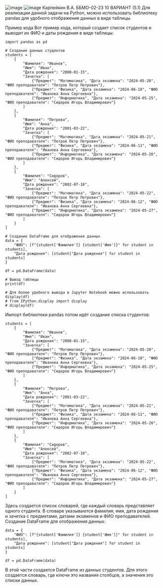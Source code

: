 ![image](https://github.com/Vladislav789k/suib2/assets/71137501/79f67b4a-1109-4f16-8210-487f485738ce)
![image](https://github.com/Vladislav789k/suib2/assets/71137501/cb27475e-276d-4660-8aac-f562f4f177b1)
Карпейкин В.А. ББМО-02-23
10 ВАРИАНТ (5.1)
Для реализации данной задачи на Python, можно использовать библиотеку pandas для удобного отображения данных в виде таблицы.

Пример кода
Вот пример кода, который создает список студентов и выводит их ФИО и даты рождения в виде таблицы:
```
import pandas as pd

# Создание данных студентов
students = [
    {
        "Фамилия": "Иванов",
        "Имя": "Иван",
        "Дата рождения": "2000-01-15",
        "Зачетка": [
            {"Предмет": "Математика", "Дата экзамена": "2024-05-20", "ФИО преподавателя": "Петров Петр Петрович"},
            {"Предмет": "Физика", "Дата экзамена": "2024-06-10", "ФИО преподавателя": "Иванова Анна Сергеевна"},
            {"Предмет": "Информатика", "Дата экзамена": "2024-05-25", "ФИО преподавателя": "Сидоров Игорь Владимирович"}
        ]
    },
    {
        "Фамилия": "Петрова",
        "Имя": "Анна",
        "Дата рождения": "2001-03-22",
        "Зачетка": [
            {"Предмет": "Математика", "Дата экзамена": "2024-05-21", "ФИО преподавателя": "Петров Петр Петрович"},
            {"Предмет": "Физика", "Дата экзамена": "2024-06-11", "ФИО преподавателя": "Иванова Анна Сергеевна"},
            {"Предмет": "Информатика", "Дата экзамена": "2024-05-26", "ФИО преподавателя": "Сидоров Игорь Владимирович"}
        ]
    },
    {
        "Фамилия": "Сидоров",
        "Имя": "Алексей",
        "Дата рождения": "2002-07-18",
        "Зачетка": [
            {"Предмет": "Математика", "Дата экзамена": "2024-05-22", "ФИО преподавателя": "Петров Петр Петрович"},
            {"Предмет": "Физика", "Дата экзамена": "2024-06-12", "ФИО преподавателя": "Иванова Анна Сергеевна"},
            {"Предмет": "Информатика", "Дата экзамена": "2024-05-27", "ФИО преподавателя": "Сидоров Игорь Владимирович"}
        ]
    }
]

# Создание DataFrame для отображения данных
data = {
    "ФИО": [f"{student['Фамилия']} {student['Имя']}" for student in students],
    "Дата рождения": [student["Дата рождения"] for student in students]
}

df = pd.DataFrame(data)

# Вывод таблицы
print(df)

# Для более удобного вывода в Jupyter Notebook можно использовать display(df)
# from IPython.display import display
# display(df)
```
Импорт библиотеки pandas потом идёт создание списка студентов:
```
students = [
    {
        "Фамилия": "Иванов",
        "Имя": "Иван",
        "Дата рождения": "2000-01-15",
        "Зачетка": [
            {"Предмет": "Математика", "Дата экзамена": "2024-05-20", "ФИО преподавателя": "Петров Петр Петрович"},
            {"Предмет": "Физика", "Дата экзамена": "2024-06-10", "ФИО преподавателя": "Иванова Анна Сергеевна"},
            {"Предмет": "Информатика", "Дата экзамена": "2024-05-25", "ФИО преподавателя": "Сидоров Игорь Владимирович"}
        ]
    },
    {
        "Фамилия": "Петрова",
        "Имя": "Анна",
        "Дата рождения": "2001-03-22",
        "Зачетка": [
            {"Предмет": "Математика", "Дата экзамена": "2024-05-21", "ФИО преподавателя": "Петров Петр Петрович"},
            {"Предмет": "Физика", "Дата экзамена": "2024-06-11", "ФИО преподавателя": "Иванова Анна Сергеевна"},
            {"Предмет": "Информатика", "Дата экзамена": "2024-05-26", "ФИО преподавателя": "Сидоров Игорь Владимирович"}
        ]
    },
    {
        "Фамилия": "Сидоров",
        "Имя": "Алексей",
        "Дата рождения": "2002-07-18",
        "Зачетка": [
            {"Предмет": "Математика", "Дата экзамена": "2024-05-22", "ФИО преподавателя": "Петров Петр Петрович"},
            {"Предмет": "Физика", "Дата экзамена": "2024-06-12", "ФИО преподавателя": "Иванова Анна Сергеевна"},
            {"Предмет": "Информатика", "Дата экзамена": "2024-05-27", "ФИО преподавателя": "Сидоров Игорь Владимирович"}
        ]
    }
]
```
Здесь создается список словарей, где каждый словарь представляет одного студента. В словаре указываются фамилия, имя, дата рождения и зачетка с предметами, датами экзаменов и ФИО преподавателей.
Создание DataFrame для отображения данных:
```
data = {
    "ФИО": [f"{student['Фамилия']} {student['Имя']}" for student in students],
    "Дата рождения": [student["Дата рождения"] for student in students]
}

df = pd.DataFrame(data)
```
В этой части создается DataFrame из данных студентов. Для этого создается словарь, где ключи это названия столбцов, а значения это списки данных.
